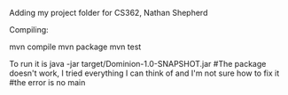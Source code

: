 Adding my project folder for CS362, Nathan Shepherd

Compiling:

mvn compile
mvn package
mvn test

To run it is java -jar target/Dominion-1.0-SNAPSHOT.jar
#The package doesn't work, I tried everything I can think of and I'm not sure how to fix it
  #the error is no main
